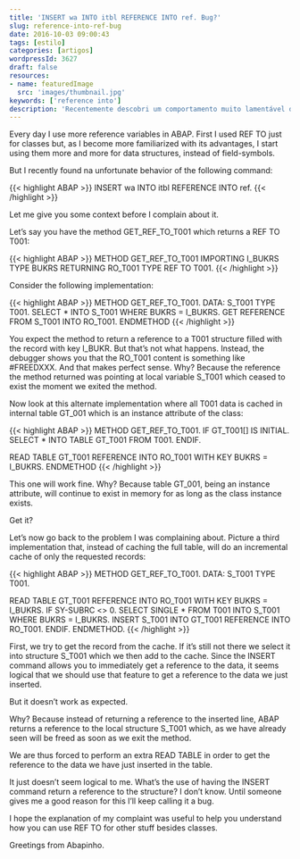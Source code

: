 ```yaml
---
title: 'INSERT wa INTO itbl REFERENCE INTO ref. Bug?'
slug: reference-into-ref-bug
date: 2016-10-03 09:00:43
tags: [estilo]
categories: [artigos]
wordpressId: 3627
draft: false
resources:
- name: featuredImage
  src: 'images/thumbnail.jpg'
keywords: ['reference into']
description: 'Recentemente descobri um comportamento muito lamentável do seguinte comando: INSERT wa INTO itbl REFERENCE INTO ref. Passo a explicar.'
---
```

Every day I use more reference variables in ABAP. First I used REF TO just for classes but, as I become more familiarized with its advantages, I start using them more and more for data structures, instead of field-symbols.

But I recently found na unfortunate behavior of the following command:


{{< highlight ABAP >}}
INSERT wa INTO itbl REFERENCE INTO ref.
{{< /highlight >}}

Let me give you some context before I complain about it.

<!--more-->

Let’s say you have the method GET_REF_TO_T001 which returns a REF TO T001:


{{< highlight ABAP >}}
METHOD GET_REF_TO_T001
  IMPORTING
    I_BUKRS TYPE BUKRS
  RETURNING
    RO_T001 TYPE REF TO T001.
{{< /highlight >}}

Consider the following implementation:


{{< highlight ABAP >}}
METHOD GET_REF_TO_T001.
  DATA: S_T001 TYPE T001.
  SELECT * INTO S_T001 WHERE BUKRS = I_BUKRS.
  GET REFERENCE FROM S_T001 INTO RO_T001.
ENDMETHOD
{{< /highlight >}}

You expect the method to return a reference to a T001 structure filled with the record with key I_BUKR. But that’s not what happens. Instead, the debugger shows you that the RO_T001 content is something like #FREEDXXX. And that makes perfect sense. Why? Because the reference the method returned was pointing at local variable S_T001 which ceased to exist the moment we exited the method.

Now look at this alternate implementation where all T001 data is cached in internal table GT_001 which is an instance attribute of the class:


{{< highlight ABAP >}}
METHOD GET_REF_TO_T001.
  IF GT_T001[] IS INITIAL.
    SELECT * INTO TABLE GT_T001 FROM T001.
  ENDIF.

  READ TABLE GT_T001 REFERENCE INTO RO_T001 WITH KEY BUKRS = I_BUKRS.
ENDMETHOD
{{< /highlight >}}

This one will work fine. Why? Because table GT_001, being an instance attribute, will continue to exist in memory for as long as the class instance exists.

Get it?

Let’s now go back to the problem I was complaining about. Picture a third implementation that, instead of caching the full table, will do an incremental cache of only the requested records:


{{< highlight ABAP >}}
METHOD GET_REF_TO_T001.
  DATA: S_T001 TYPE T001.

  READ TABLE GT_T001 REFERENCE INTO RO_T001 WITH KEY BUKRS = I_BUKRS.
  IF SY-SUBRC <> 0.
    SELECT SINGLE * FROM T001 INTO S_T001 WHERE BUKRS = I_BUKRS.
    INSERT S_T001 INTO GT_T001 REFERENCE INTO RO_T001.
  ENDIF.
ENDMETHOD.
{{< /highlight >}}

First, we try to get the record from the cache. If it’s still not there we select it into structure S_T001 which we then add to the cache. Since the INSERT command allows you to immediately get a reference to the data, it seems logical that we should use that feature to get a reference to the data we just inserted.

But it doesn’t work as expected.

Why? Because instead of returning a reference to the inserted line, ABAP returns a reference to the local structure S_T001 which, as we have already seen will be freed as soon as we exit the method.

We are thus forced to perform an extra READ TABLE in order to get the reference to the data we have just inserted in the table.

It just doesn’t seem logical to me. What’s the use of having the INSERT command return a reference to the structure? I don’t know. Until someone gives me a good reason for this I’ll keep calling it a bug.

I hope the explanation of my complaint was useful to help you understand how you can use REF TO for other stuff besides classes.

Greetings from Abapinho.
